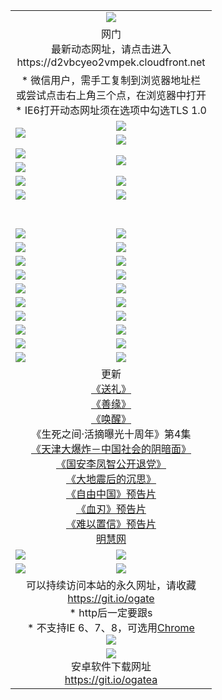 ﻿<table>
  <tr></tr>
  <tr><td colspan=2 align=center><img src="https://cloud.githubusercontent.com/assets/11880933/13434984/f430fae2-e012-11e5-814f-c2df1e82b247.jpg" /></td></tr>
  <tr><td colspan=2 align=center>网门<br>最新动态网址，请点击进入
<br>https://d2vbcyeo2vmpek.cloudfront.net
    </td>
  </tr>
  <tr>
    <td colspan=2 align=center>* 微信用户，需手工复制到浏览器地址栏<br>或尝试点击右上角三个点，在浏览器中打开
    <br>* IE6打开动态网址须在选项中勾选TLS 1.0</td>
  </tr>
  <tr>
    <td rowspan=2><a href="https://d2vbcyeo2vmpek.cloudfront.net/ogUP.aspx?name=11DKC.mp4&list=11DKC" target="_blank"><img src="https://d2vbcyeo2vmpek.cloudfront.net/Up/11DKC1.jpg" /></a></td> 
    <td><div><a href="https://d2vbcyeo2vmpek.cloudfront.net/ogUP.aspx?name=LRWS.mp4&list=LRWS" target="_blank"><img src="https://d2vbcyeo2vmpek.cloudfront.net/Up/LRWS.jpg" /></a></td>
   </tr>
  <tr>
    <td><a href="https://d2vbcyeo2vmpek.cloudfront.net/ogNiceVedio.aspx" target="_blank"><img src="https://d2vbcyeo2vmpek.cloudfront.net/Up/11TGKDY.jpg" /></a></td>
  </tr>
  <tr>
    <td><a href="https://d2vbcyeo2vmpek.cloudfront.net/ogUP.aspx?name=JQR.mp4&count=2" target="_blank"><img src="https://d2vbcyeo2vmpek.cloudfront.net/Up/JQR.jpg" /></a></td>   
    <td rowspan=2><a href="https://d2vbcyeo2vmpek.cloudfront.net/ogUP.aspx?name=JP.mp4&count=9" target="_blank"><img src="https://d2vbcyeo2vmpek.cloudfront.net/Up/JP.jpg" /></td>
  </tr>
  <tr>
    <td><a href="https://d2vbcyeo2vmpek.cloudfront.net/ogUP.aspx?name=WH.mp4" target="_blank"><img src="https://d2vbcyeo2vmpek.cloudfront.net/Up/WH.jpg" /></a></td>
  </tr>
  <tr>
    <td><a href="https://d2vbcyeo2vmpek.cloudfront.net/ogUP.aspx?name=SSZJ.mp4&list=SSZJ" target="_blank"><img src="https://d2vbcyeo2vmpek.cloudfront.net/Up/SSZJ.jpg" /></a></td>
    <td><a href="https://d2vbcyeo2vmpek.cloudfront.net/ogUP.aspx?name=1XQK.mp4&count=13" target="_blank"><img src="https://d2vbcyeo2vmpek.cloudfront.net/Up/1XQK.jpg" /></a</td>
  </tr>
  <tr>
    <td><a href="https://d2vbcyeo2vmpek.cloudfront.net/ogUP.aspx?name=ZY.mp4&count=2015|16" target="_blank"><img src="https://d2vbcyeo2vmpek.cloudfront.net/Up/ZY.jpg" /></a</td>
    <td><a href="https://d2vbcyeo2vmpek.cloudfront.net/ogUP.aspx?name=XTFY.mp4&count=B|2,A|24" target="_blank"><img src="https://d2vbcyeo2vmpek.cloudfront.net/Up/XTFY.jpg" /></a></td>
  </tr>
  <tr height="40">
  </tr>
  <tr>
    <td><a href="https://d2vbcyeo2vmpek.cloudfront.net/ogUP.aspx?name=4SQQ.mp4&list=4SQQ" target="_blank"><img src="https://d2vbcyeo2vmpek.cloudfront.net/Up/4SQQ0.jpg"/></a></td>
    <td><a href="https://d2vbcyeo2vmpek.cloudfront.net/ogUP.aspx?name=4SHQ.mp4&list=4SHQ" target="_blank"><img src="https://d2vbcyeo2vmpek.cloudfront.net/Up/4SHQ0.jpg"/></a></td>
  </tr>
  <tr>
    <td><a href="https://d2vbcyeo2vmpek.cloudfront.net/ogUP.aspx?name=4SZG.mp4&list=4SZG" target="_blank"><img src="https://d2vbcyeo2vmpek.cloudfront.net/Up/4SZG0.jpg"/></a></td>
    <td><a href="https://d2vbcyeo2vmpek.cloudfront.net/ogUP.aspx?name=4SDJ.mp4&list=4SDJ" target="_blank"><img src="https://d2vbcyeo2vmpek.cloudfront.net/Up/4SDJ0.jpg"/></a></td>
  </tr>
  <tr>
    <td><a href="https://d2vbcyeo2vmpek.cloudfront.net/ogUP.aspx?name=4SGX.mp4&list=4SGX" target="_blank"><img src="https://d2vbcyeo2vmpek.cloudfront.net/Up/4SGX0.jpg"/></a></td>
    <td><a href="https://d2vbcyeo2vmpek.cloudfront.net/ogUP.aspx?name=4SHD.mp4&list=4SHD" target="_blank"><img src="https://d2vbcyeo2vmpek.cloudfront.net/Up/4SHD0.jpg"/></a></td>
  </tr>
  <tr>
    <td><a href="https://d2vbcyeo2vmpek.cloudfront.net/ogUP.aspx?name=4CTX.mp4&list=4CTX" target="_blank"><img src="https://d2vbcyeo2vmpek.cloudfront.net/Up/4CTX0.jpg"/></a></td>
    <td><a href="https://d2vbcyeo2vmpek.cloudfront.net/ogUP.aspx?name=4CWZ.mp4&list=4CWZ" target="_blank"><img src="https://d2vbcyeo2vmpek.cloudfront.net/Up/4CWZ0.jpg"/></a></td>
  </tr>
  <tr>
    <td><a href="https://d2vbcyeo2vmpek.cloudfront.net/onUP.aspx?name=https://d25hxnyejux8es.cloudfront.net/" target="_blank"><img src="https://d2vbcyeo2vmpek.cloudfront.net/Up/0DTW.jpg"/></a></td>
    <td><a href="https://d2vbcyeo2vmpek.cloudfront.net/onUP.aspx?name=https://d240ns8up8earz.cloudfront.net/acenter/" target="_blank"><img src="https://d2vbcyeo2vmpek.cloudfront.net/Up/0TDW.jpg" /></a></td>
  </tr>
  <tr>
    <td><a href="https://d2vbcyeo2vmpek.cloudfront.net/onUP.aspx?name=https://d4508d6vomz2p.cloudfront.net/gb/nsc413.htm" target="_blank"><img src="https://d2vbcyeo2vmpek.cloudfront.net/Up/0DJY.jpg" /></a></td>
    <td><a href="https://d2vbcyeo2vmpek.cloudfront.net/onUP.aspx?name=https://d3bxwq7vzudb5l.cloudfront.net/xtr/gb/prog204.html" target="_blank"><img src="https://d2vbcyeo2vmpek.cloudfront.net/Up/0XTR.jpg" /></a></td>
  </tr>
  <tr>
    <td><a href="https://d2vbcyeo2vmpek.cloudfront.net/onUP.aspx?name=https://d3aj00iefsmfgc.cloudfront.net/" target="_blank"><img src="https://d2vbcyeo2vmpek.cloudfront.net/Up/0MHW.jpg" /></a></td>
    <td><a href="https://d2vbcyeo2vmpek.cloudfront.net/onUP.aspx?name=https://d1sbg9daat0zu5.cloudfront.net/" target="_blank"><img src="https://d2vbcyeo2vmpek.cloudfront.net/Up/0ZJW.jpg" /></a></td>
  </tr>
  <tr>
    <td><a href="https://d2vbcyeo2vmpek.cloudfront.net/ogUP.aspx?name=0FG.zip" target="_blank"><img src="https://d2vbcyeo2vmpek.cloudfront.net/Up/0FG.jpg" /></a></td>
    <td><a href="https://d2vbcyeo2vmpek.cloudfront.net/ogUP.aspx?name=0FGA.apk" target="_blank"><img src="https://d2vbcyeo2vmpek.cloudfront.net/Up/0FGA.jpg" /></a></td>
  </tr>
  <tr>
    <td><a href="https://d2vbcyeo2vmpek.cloudfront.net/ogUP.aspx?name=0U.zip" target="_blank"><img src="https://d2vbcyeo2vmpek.cloudfront.net/Up/0U.jpg" /></a></td>
    <td><a href="https://d2vbcyeo2vmpek.cloudfront.net/ogUP.aspx?name=0UA.apk" target="_blank"><img src="https://d2vbcyeo2vmpek.cloudfront.net/Up/0UA.jpg" /></a></td>
  </tr>
  <tr>
    <td><a href="https://d2vbcyeo2vmpek.cloudfront.net/ogUP.aspx?name=0iPPOTV.zip" target="_blank"><img src="https://d2vbcyeo2vmpek.cloudfront.net/Up/0iPPOTV.jpg" /></a></td>
    <td><a href="https://d2vbcyeo2vmpek.cloudfront.net/ogUP.aspx?name=0iNTD.apk" target="_blank"><img src="https://d2vbcyeo2vmpek.cloudfront.net/Up/0iNTD.jpg" /></a></td>
  </tr>
  <tr>
    <td colspan=2 align=center>更新<br>
      <a href="https://d2vbcyeo2vmpek.cloudfront.net/ogUP.aspx?name=4ESL.mp4" target="_blank">《送礼》</a><br>
      <a href="https://d2vbcyeo2vmpek.cloudfront.net/ogUP.aspx?name=4ESY.mp4" target="_blank">《善缘》</a><br>
      <a href="https://d2vbcyeo2vmpek.cloudfront.net/ogUP.aspx?name=4EHX.mp4" target="_blank">《唤醒》</a><br>
      《生死之间·活摘曝光十周年》第4集</a><br>
      <a href="https://d2vbcyeo2vmpek.cloudfront.net/ogUP.aspx?name=4TJDBZ.mp4" target="_blank">《天津大爆炸－中国社会的阴暗面》</a><br>
      <a href="https://d2vbcyeo2vmpek.cloudfront.net/ogUP.aspx?name=4LFZ.mp4" target="_blank">《国安李凤智公开退党》</a><br>
      <a href="https://d2vbcyeo2vmpek.cloudfront.net/ogUP.aspx?name=4DDZHDCS.mp4" target="_blank">《大地震后的沉思》</a><br>
      <a href="https://d2vbcyeo2vmpek.cloudfront.net/ogUP.aspx?name=11ZYZG0.mp4" target="_blank">《自由中国》预告片</a><br>
      <a href="https://d2vbcyeo2vmpek.cloudfront.net/ogUP.aspx?name=11XR.mp4" target="_blank">《血刃》预告片</a><br>
      <a href="https://d2vbcyeo2vmpek.cloudfront.net/ogUP.aspx?name=11NYZX.mp4&count=2" target="_blank">《难以置信》预告片</a><br>
      <a href="https://d2vbcyeo2vmpek.cloudfront.net/onUP.aspx?name=https://www.minghui.org/" target="_blank">明慧网</a></td>
    </td>
  </tr>
  <tr>
    <td><a href="https://d2vbcyeo2vmpek.cloudfront.net/ogNice.aspx" target="_blank"><img src="https://cloud.githubusercontent.com/assets/11880933/13720378/f84bb392-e841-11e5-8739-815049dd6ff8.jpg" /></a></td>
    <td><a href="https://d2vbcyeo2vmpek.cloudfront.net/onCO.aspx?ob=600事物&op=增删改&args=WH1~%23类型6新闻%7c%23类型6评论&mode=" target="_blank"><img src="https://cloud.githubusercontent.com/assets/11880933/13720380/04d76a16-e842-11e5-8833-e627daa88802.jpg" /></a></td> 
  </tr>
  <tr>
    <td><a href="https://d2vbcyeo2vmpek.cloudfront.net/ogDY.aspx" target="_blank"><img src="https://cloud.githubusercontent.com/assets/11880933/13720384/11817090-e842-11e5-9571-7dc2f1af9f42.jpg" /></a></td>
    <td><a href="https://d2vbcyeo2vmpek.cloudfront.net/ogST.aspx" target="_blank"><img src="https://cloud.githubusercontent.com/assets/11880933/13720385/1467ea3c-e842-11e5-86df-c96c9a556aaf.jpg" /></a></td> 
  </tr>
  <!--tr>
    <td colspan=2 align=center>
      <微信可扫描以下临时二维码<br/>https://bit.ly/1mBQHW8<br/><a href="https://d2vbcyeo2vmpek.cloudfront.net/Up/0WMGDL3.png" target="_blank"><img src="https://d2vbcyeo2vmpek.cloudfront.net/Up/0WMGD3.png"/></a>
  </tr-->
  <tr>
    <td colspan=2 align=center>可以持续访问本站的永久网址，请收藏<br/><a href="https://git.io/ogate" target="_blank">https://git.io/ogate</a><br/>* http后一定要跟s<br/>* 不支持IE 6、7、8，可选用<a href="http://www.odisk.org/Upload/0ChromePortable.zip">Chrome</a><br/><a href="https://d2vbcyeo2vmpek.cloudfront.net/Up/0WMGDL2.png" target="_blank"><img src="https://d2vbcyeo2vmpek.cloudfront.net/Up/0WMGD2.png"/></a></td>
  </tr>
  <tr>
    <td colspan=2 align=center><a href="https://d2vbcyeo2vmpek.cloudfront.net/ogUP.aspx?name=0oGate.apk" target="_blank"><img src="https://cloud.githubusercontent.com/assets/11880933/13720399/75e143ee-e842-11e5-9f0a-1421f423c80f.jpg" /></a><br>安卓软件下载网址<br><a href="https://git.io/ogatea">https://git.io/ogatea</a></td>
  </tr>
  <!--tr>
    <td colspan=2 align=center>可能失效的动态网址
    </td>
  </tr-->
</table>
